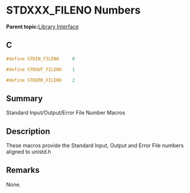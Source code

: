 # STDXXX\_FILENO Numbers

**Parent topic:**[Library Interface](GUID-4923B60C-900F-4BB5-91B7-CE4CA6ED4059.md)

## C

```c
#define STDIN_FILENO     0

#define STDOUT_FILENO    1

#define STDERR_FILENO    2
```

## Summary

Standard Input/Output/Error File Number Macros

## Description

These macros provide the Standard Input, Output and Error File numbers<br />aligned to unistd.h

## Remarks

None.

